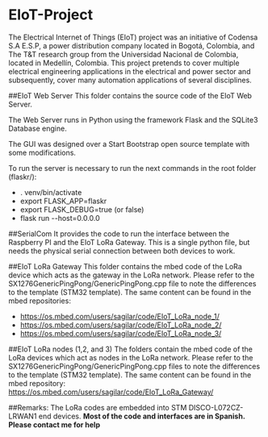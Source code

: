 # EIoT-Project
The Electrical Internet of Things (EIoT) project was an initiative of Codensa S.A E.S.P, a power distribution company located in Bogotá, Colombia, and The T&T research group from the Universidad Nacional de Colombia, located in Medellín, Colombia.
This project pretends to cover multiple electrical engineering applications in the electrical and power sector and subsequently, cover many automation applications of several disciplines.

##EIoT Web Server
This folder contains the source code of the EIoT Web Server.

The Web Server runs in Python using the framework Flask and the SQLite3 Database engine.

The GUI was designed over a Start Bootstrap open source template with some modifications.

To run the server is necessary to run the next commands in the root folder (flaskr/):
- . venv/bin/activate
- export FLASK_APP=flaskr
- export FLASK_DEBUG=true (or false)
- flask run --host=0.0.0.0

##SerialCom
It provides the code to run the interface between the Raspberry PI and the EIoT LoRa Gateway.
This is a single python file, but needs the physical serial connection between both devices to work.

##EIoT LoRa Gateway
This folder contains the mbed code of the LoRa device which acts as the gateway in the LoRa network.
Please refer to the SX1276GenericPingPong/GenericPingPong.cpp file to note the differences to the template (STM32 template).
The same content can be found in the mbed repositories:
- https://os.mbed.com/users/sagilar/code/EIoT_LoRa_node_1/
- https://os.mbed.com/users/sagilar/code/EIoT_LoRa_node_2/
- https://os.mbed.com/users/sagilar/code/EIoT_LoRa_node_3/

##EIoT LoRa nodes (1,2, and 3)
The folders contain the mbed code of the LoRa devices which act as nodes in the LoRa network.
Please refer to the SX1276GenericPingPong/GenericPingPong.cpp files to note the differences to the template (STM32 template).
The same content can be found in the mbed repository: https://os.mbed.com/users/sagilar/code/EIoT_LoRa_Gateway/

##Remarks:
The LoRa codes are embedded into STM DISCO-L072CZ-LRWAN1 end devices.
**Most of the code and interfaces are in Spanish. Please contact me for help**

